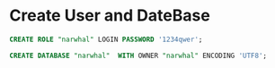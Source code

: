 
# Create User and DateBase 

```sql
CREATE ROLE "narwhal" LOGIN PASSWORD '1234qwer';

CREATE DATABASE "narwhal"  WITH OWNER "narwhal" ENCODING 'UTF8';
```
